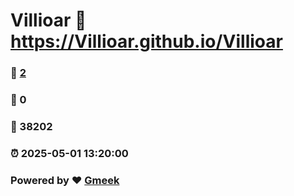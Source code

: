 # Villioar :link: https://Villioar.github.io/Villioar 
### :page_facing_up: [2](https://Villioar.github.io/Villioar/tag.html) 
### :speech_balloon: 0 
### :hibiscus: 38202 
### :alarm_clock: 2025-05-01 13:20:00 
### Powered by :heart: [Gmeek](https://github.com/Meekdai/Gmeek)
